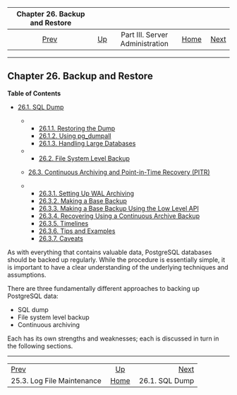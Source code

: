 <!--?xml version="1.0" encoding="UTF-8" standalone="no"?-->

|                 Chapter 26. Backup and Restore                 |                                                    |                                 |                                                       |                                            |
| :------------------------------------------------------------: | :------------------------------------------------- | :-----------------------------: | ----------------------------------------------------: | -----------------------------------------: |
| [Prev](logfile-maintenance.html "25.3. Log File Maintenance")  | [Up](admin.html "Part III. Server Administration") | Part III. Server Administration | [Home](index.html "PostgreSQL 17devel Documentation") |  [Next](backup-dump.html "26.1. SQL Dump") |

***

## Chapter 26. Backup and Restore

**Table of Contents**

* [26.1. SQL Dump](backup-dump.html)

  * *   [26.1.1. Restoring the Dump](backup-dump.html#BACKUP-DUMP-RESTORE)
    * [26.1.2. Using pg\_dumpall](backup-dump.html#BACKUP-DUMP-ALL)
    * [26.1.3. Handling Large Databases](backup-dump.html#BACKUP-DUMP-LARGE)

  * *   [26.2. File System Level Backup](backup-file.html)
  * [26.3. Continuous Archiving and Point-in-Time Recovery (PITR)](continuous-archiving.html)

    <!---->

  * *   [26.3.1. Setting Up WAL Archiving](continuous-archiving.html#BACKUP-ARCHIVING-WAL)
    * [26.3.2. Making a Base Backup](continuous-archiving.html#BACKUP-BASE-BACKUP)
    * [26.3.3. Making a Base Backup Using the Low Level API](continuous-archiving.html#BACKUP-LOWLEVEL-BASE-BACKUP)
    * [26.3.4. Recovering Using a Continuous Archive Backup](continuous-archiving.html#BACKUP-PITR-RECOVERY)
    * [26.3.5. Timelines](continuous-archiving.html#BACKUP-TIMELINES)
    * [26.3.6. Tips and Examples](continuous-archiving.html#BACKUP-TIPS)
    * [26.3.7. Caveats](continuous-archiving.html#CONTINUOUS-ARCHIVING-CAVEATS)

As with everything that contains valuable data, PostgreSQL databases should be backed up regularly. While the procedure is essentially simple, it is important to have a clear understanding of the underlying techniques and assumptions.

There are three fundamentally different approaches to backing up PostgreSQL data:

* SQL dump
* File system level backup
* Continuous archiving

Each has its own strengths and weaknesses; each is discussed in turn in the following sections.

***

|                                                                |                                                       |                                            |
| :------------------------------------------------------------- | :---------------------------------------------------: | -----------------------------------------: |
| [Prev](logfile-maintenance.html "25.3. Log File Maintenance")  |   [Up](admin.html "Part III. Server Administration")  |  [Next](backup-dump.html "26.1. SQL Dump") |
| 25.3. Log File Maintenance                                     | [Home](index.html "PostgreSQL 17devel Documentation") |                             26.1. SQL Dump |
